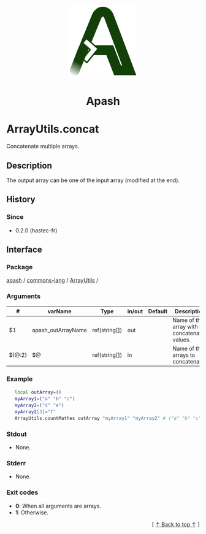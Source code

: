 
<div align='center' id='apash-top'>
  <a href='https://github.com/hastec-fr/apash'>
    <img alt='apash-logo' src='../../../../../../assets/apash-logo.svg'/>
  </a>

  # Apash
</div>


# ArrayUtils.concat
Concatenate multiple arrays.
## Description
   The output array can be one of the input array (modified at the end).
   
## History
### Since
  * 0.2.0 (hastec-fr)

## Interface
### Package
<!-- apash.packageBegin -->
[apash](../../../apash.md) / [commons-lang](../../commons-lang.md) / [ArrayUtils](../ArrayUtils.md) / 
<!-- apash.packageEnd -->

### Arguments
 | #      | varName            | Type          | in/out   | Default    | Description                          |
 |--------|--------------------|---------------|----------|------------|--------------------------------------|
 | $1     | apash_outArrayName | ref(string[]) | out      |            | Name of the array with concatenated values. |
 | ${@:2} | $@                 | ref(string[]) | in       |            | Name of the arrays to concatenate.        |

### Example
 ```bash
    local outArray=()
    myArray1=("a" "b" "c")
    myArray2=("d" "e")
    myArray2[3]="f"
    ArrayUtils.countMathes outArray "myArray1" "myArray2" # ("a" "b" "c" "d" "e" "" "f")
 ```

### Stdout
  * None.
### Stderr
  * None.

### Exit codes
  * **0**: When all arguments are arrays.
  * **1**: Otherwise.

  <div align='right'>[ <a href='#apash-top'>↑ Back to top ↑</a> ]</div>


